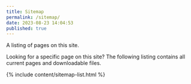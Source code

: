 ```yaml
---
title: Sitemap
permalink: /sitemap/
date: 2023-08-23 14:04:53
published: true
---
```


A listing of pages on this site.

<!--more-->

Looking for a specific page on this site?  The following listing contains all
current pages and downloadable files.

{% include content/sitemap-list.html %}
